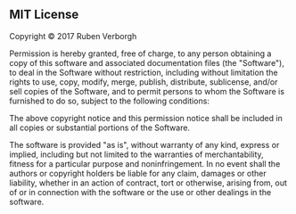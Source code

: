 ## MIT License
Copyright © 2017 Ruben Verborgh

Permission is hereby granted, free of charge, to any person obtaining a copy
of this software and associated documentation files (the "Software"), to deal
in the Software without restriction, including without limitation the rights
to use, copy, modify, merge, publish, distribute, sublicense, and/or sell
copies of the Software, and to permit persons to whom the Software is
furnished to do so, subject to the following conditions:

The above copyright notice and this permission notice shall be included in all
copies or substantial portions of the Software.

The software is provided "as is", without warranty of any kind, express or implied,
including but not limited to the warranties of merchantability, fitness for
a particular purpose and noninfringement. In no event shall the authors or
copyright holders be liable for any claim, damages or other liability,
whether in an action of contract, tort or otherwise, arising from, out of
or in connection with the software or the use or other dealings in the software.
